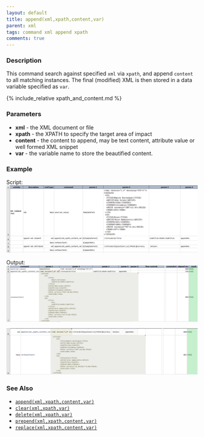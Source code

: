 ```yaml
---
layout: default
title: append(xml,xpath,content,var)
parent: xml
tags: command xml append xpath
comments: true
---
```



### Description
This command search against specified `xml` via `xpath`, and append `content` to all matching instances. The final 
(modified) XML is then stored in a data variable specified as `var`.

{% include_relative xpath_and_content.md %}


### Parameters
- **xml** - the XML document or file
- **xpath** - the XPATH to specify the target area of impact
- **content** - the content to append, may be text content, attribute value or well formed XML snippet
- **var** - the variable name to store the beautified content.


### Example
Script:<br/>
![script](image/append_01.png)

Output:<br/>
![](image/append_02.png)

![](image/append_03.png)


### See Also
- [`append(xml,xpath,content,var)`](append(xml,xpath,content,var))
- [`clear(xml,xpath,var)`](clear(xml,xpath,var))
- [`delete(xml,xpath,var)`](delete(xml,xpath,var))
- [`prepend(xml,xpath,content,var)`](prepend(xml,xpath,content,var))
- [`replace(xml,xpath,content,var)`](replace(xml,xpath,content,var))
